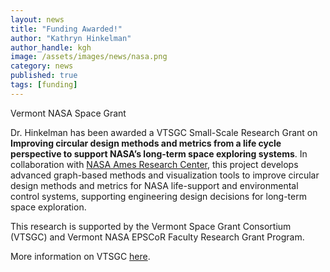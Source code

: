 ```yaml
---
layout: news
title: "Funding Awarded!"
author: "Kathryn Hinkelman"
author_handle: kgh
image: /assets/images/news/nasa.png
category: news
published: true
tags: [funding]
---
```


<div class="bigspacer"></div>
<div class="head">Vermont NASA Space Grant</div>
<div class="spacer"></div>

Dr. Hinkelman has been awarded a VTSGC Small-Scale Research Grant on **Improving circular design methods and metrics from a life cycle perspective to support NASA’s long-term space exploring systems**. In collaboration with [NASA Ames Research Center](https://www.nasa.gov/ames/), this project develops advanced graph-based methods and visualization tools to improve circular design methods and metrics for NASA life-support and environmental control systems, supporting engineering design decisions for long-term space exploration.

This research is supported by the Vermont Space Grant Consortium (VTSGC) and Vermont NASA EPSCoR Faculty Research Grant Program.

More information on VTSGC [here](https://www.uvm.edu/spacegrant).
